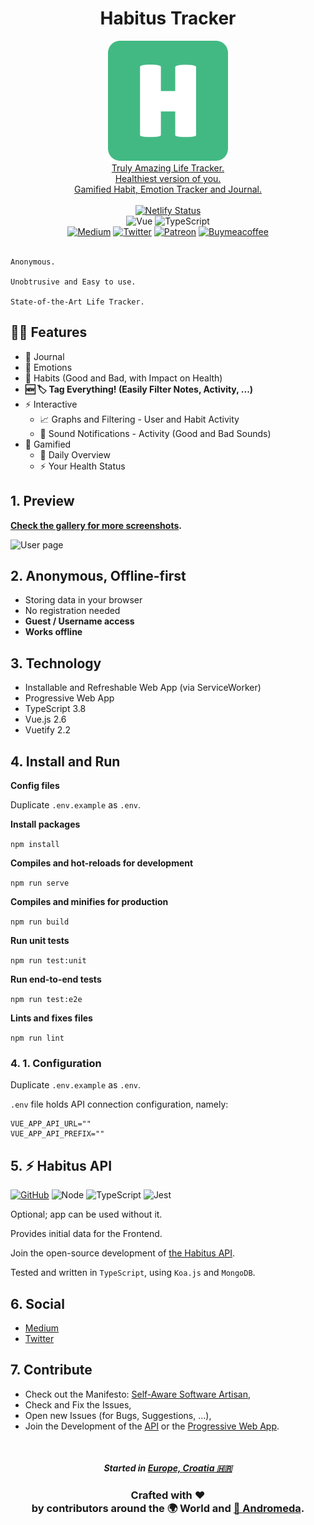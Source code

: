 <h1 align="center">Habitus Tracker</h1>
<p align="center">
  <a href="https://habitus.today"><img src="public/img/icons/logo.png"  alt="Habitus Logo" /></a>
  <br />
  <a href="https://habitus.today">Truly Amazing Life Tracker.</a>
  <br />
  <a href="https://habitus.today">Healthiest version of you.</a>
  <br />
  <a href="https://habitus.today">Gamified Habit, Emotion Tracker and Journal.</a>
  <br />
  <br />
  <a href="https://app.netlify.com/sites/andromeda-habitus/deploys"><img src="https://api.netlify.com/api/v1/badges/697e3f91-eed9-460f-8f92-14ed2f9da5fb/deploy-status" alt="Netlify Status" /></a>
  <br />
  <img src="https://badges.aleen42.com/src/vue.svg" alt="Vue" />
  <img src="https://badges.aleen42.com/src/typescript.svg" alt="TypeScript" />
  <br />
  <a href="https://medium.com/@habitus.today"><img src="https://badges.aleen42.com/src/medium.svg" alt="Medium" /></a>
  <a href="https://twitter.com/HabitusToday"><img src="https://badges.aleen42.com/src/twitter.svg" alt="Twitter" /></a>
  <a href="https://www.patreon.com/moltouni"><img src="https://badges.aleen42.com/src/patreon.svg" alt="Patreon" /></a>
  <a href="https://www.buymeacoffee.com/moltouni"><img src="https://badges.aleen42.com/src/buymeacoffee.svg" alt="Buymeacoffee" /></a>
  <br />
  <br />
</p>

```
Anonymous.

Unobtrusive and Easy to use.

State-of-the-Art Life Tracker.
```

## 🏄‍♂️ Features

- 📝 Journal
- 🥰 Emotions
- 💪 Habits (Good and Bad, with Impact on Health)
- **🆕 🏷 Tag Everything! (Easily Filter Notes, Activity, ...)**
- ⚡️ Interactive
  - 📈 Graphs and Filtering - User and Habit Activity
  - 📣 Sound Notifications - Activity (Good and Bad Sounds)
- 🎯 Gamified
  - 🌁 Daily Overview
  - ⚡️ Your Health Status

## 1. Preview

**[Check the gallery for more screenshots](https://imgur.com/gallery/9X7WC6U).**

![User page](https://i.imgur.com/v8HgZjy.png)

## 2. Anonymous, Offline-first

- Storing data in your browser
- No registration needed
- **Guest / Username access**
- **Works offline**

## 3. Technology

- Installable and Refreshable Web App (via ServiceWorker)
- Progressive Web App
- TypeScript 3.8
- Vue.js 2.6
- Vuetify 2.2

## 4. Install and Run

**Config files**

Duplicate `.env.example` as `.env`.

**Install packages**

`npm install`

**Compiles and hot-reloads for development**

`npm run serve`

**Compiles and minifies for production**

`npm run build`

**Run unit tests**

`npm run test:unit`

**Run end-to-end tests**

`npm run test:e2e`

**Lints and fixes files**

`npm run lint`

### 4. 1. Configuration

Duplicate `.env.example` as `.env`.

`.env` file holds API connection configuration, namely:

```
VUE_APP_API_URL=""
VUE_APP_API_PREFIX=""
```

## 5. ⚡️ Habitus API

<a href="https://github.com/AndromedaTechnology/habitus-api"><img src="https://badges.aleen42.com/src/github.svg" alt="GitHub" /></a>
<img src="https://badges.aleen42.com/src/node.svg" alt="Node" />
<img src="https://badges.aleen42.com/src/typescript.svg" alt="TypeScript" />
<img src="https://badges.aleen42.com/src/jest_1.svg" alt="Jest" />

Optional; app can be used without it.

Provides initial data for the Frontend.

Join the open-source development of [the Habitus API](https://github.com/AndromedaTechnology/habitus-api).

Tested and written in `TypeScript`,
using `Koa.js` and `MongoDB`.

## 6. Social

- [Medium](https://medium.com/@habitus.today)
- [Twitter](https://twitter.com/HabitusToday)

## 7. Contribute

- Check out the Manifesto: [Self-Aware Software Artisan](http://selfawaresoftwareartisan.com),
- Check and Fix the Issues,
- Open new Issues (for Bugs, Suggestions, ...),
- Join the Development of the [API](https://github.com/AndromedaTechnology/habitus-api) or the [Progressive Web App](https://github.com/AndromedaTechnology/habitus).

<br/>
<h5 align="center">
  Started in <a href="https://en.wikipedia.org/wiki/Croatia">Europe, Croatia 🇭🇷</a>
</h3>
<h3 align="center">
  Crafted with ❤️ <br />
  by contributors around the 🌍 World and <a href="https://andromeda.technology/">🌌 Andromeda</a>.
</h3>
